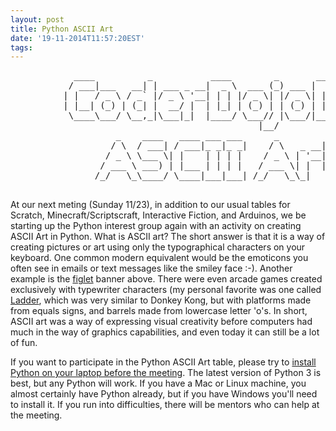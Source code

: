 ```yaml
---
layout: post
title: Python ASCII Art
date: '19-11-2014T11:57:20EST'
tags:
---
```

<pre>
            ____          _           ____        _       ____   ____ 
           / ___|___   __| | ___ _ __|  _ \  ___ (_) ___ |  _ \ / ___|
          | |   / _ \ / _` |/ _ \ '__| | | |/ _ \| |/ _ \| | | | |    
          | |__| (_) | (_| |  __/ |  | |_| | (_) | | (_) | |_| | |___ 
           \____\___/ \__,_|\___|_|  |____/ \___// |\___/|____/ \____|
                                               |__/                   
                    _    ____   ____ ___ ___      _         _   
                   / \  / ___| / ___|_ _|_ _|    / \   _ __| |_ 
                  / _ \ \___ \| |    | | | |    / _ \ | '__| __|
                 / ___ \ ___) | |___ | | | |   / ___ \| |  | |_ 
                /_/   \_\____/ \____|___|___| /_/   \_\_|   \__|

</pre>

At our next meting (Sunday 11/23), in addition to our usual tables for Scratch, Minecraft/Scriptscraft, Interactive Fiction, and Arduinos, we be starting up the Python interest group again with an activity on creating ASCII Art in Python.  What is ASCII art? The short answer is that it is a way of creating pictures or art using only the typographical characters on your keyboard. One common modern equivalent would be the emoticons you often see in emails or text messages like the smiley face :-). Another example is the [figlet](http://www.figlet.org "Figlet website" ) banner above. There were even arcade games created exclusively with typewriter characters (my personal favorite was one called [Ladder](http://en.wikipedia.org/wiki/Ladder_(video_game) "Wikipedia article about Ladder game, with a link to download a Java emulator"), which was very similar to Donkey Kong, but with platforms made from equals signs, and barrels made from lowercase letter 'o's. In short, ASCII art was a way of expressing visual creativity before computers had much in the way of graphics capabilities, and even today it can still be a lot of fun.

If you want to participate in the Python ASCII Art table, please try to [install Python on your laptop before the meeting](https://www.python.org/downloads/ "Python.org website downloads page"). The latest version of Python 3 is best, but any Python will work.  If you have a Mac or Linux machine, you almost certainly have Python already, but if you have Windows you'll need to install it. If you run into difficulties, there will be mentors who can help at the meeting.

<p style="clear:both">&nbsp;</p>

